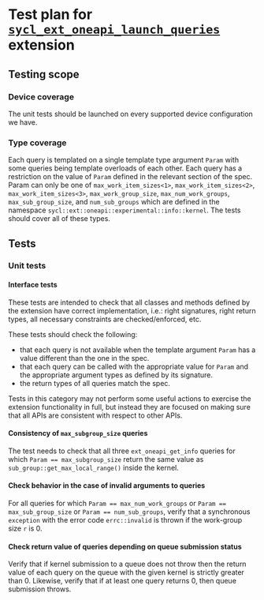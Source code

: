 # Test plan for [`sycl_ext_oneapi_launch_queries`][spec-link] extension

## Testing scope

### Device coverage

The unit tests should be launched on every supported device configuration we
have.

### Type coverage

Each query is templated on a single template type argument `Param`
with some queries being template overloads of each other.
Each query has a restriction on the value of `Param` defined
in the relevant section of the spec. Param can only be one of
`max_work_item_sizes<1>`, `max_work_item_sizes<2>`, `max_work_item_sizes<3>`,
`max_work_group_size`, `max_num_work_groups`, `max_sub_group_size`, and
`num_sub_groups` which are defined in the namespace 
`sycl::ext::oneapi::experimental::info::kernel`. 
The tests should cover all of these types.

## Tests

### Unit tests

#### Interface tests

These tests are intended to check that all classes and methods defined by the
extension have correct implementation, i.e.: right signatures, right return
types, all necessary constraints are checked/enforced, etc.

These tests should check the following:

- that each query is not available when the template argument `Param` has
  a value different than the one in the spec.
- that each query can be called with the appropriate value for `Param` and the
  appropriate argument types as defined by its signature.
- the return types of all queries match the spec.

Tests in this category may not perform some useful actions to exercise the
extension functionality in full, but instead they are focused on making sure
that all APIs are consistent with respect to other APIs.

#### Consistency of `max_subgroup_size` queries

The test needs to check that all three `ext_oneapi_get_info` queries for
which `Param == max_subgroup_size` return the same value as
`sub_group::get_max_local_range()` inside the kernel.

#### Check behavior in the case of invalid arguments to queries

For all queries for which `Param == max_num_work_groups` or
`Param == max_sub_group_size` or `Param == num_sub_groups`, verify that
a synchronous `exception` with the error code `errc::invalid` is thrown
if the work-group size `r` is 0.

#### Check return value of queries depending on queue submission status

Verify that if kernel submission to a queue does not throw then
the return value of each query on the queue with the given kernel 
is strictly greater than 0.
Likewise, verify that if at least one query returns 0, then queue
submission throws.

[spec-link]: https://github.com/intel/llvm/blob/sycl/sycl/doc/extensions/proposed/sycl_ext_oneapi_launch_queries.asciidoc
